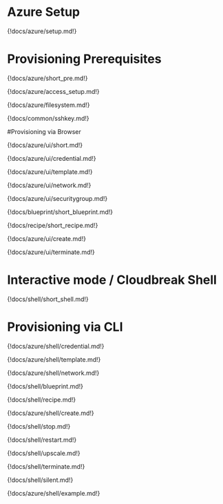 # Azure Setup

{!docs/azure/setup.md!}

# Provisioning Prerequisites

{!docs/azure/short_pre.md!}

{!docs/azure/access_setup.md!}

{!docs/azure/filesystem.md!}

{!docs/common/sshkey.md!}

#Provisioning via Browser

{!docs/azure/ui/short.md!}

{!docs/azure/ui/credential.md!}

{!docs/azure/ui/template.md!}

{!docs/azure/ui/network.md!}

{!docs/azure/ui/securitygroup.md!}

{!docs/blueprint/short_blueprint.md!}

{!docs/recipe/short_recipe.md!}

{!docs/azure/ui/create.md!}

{!docs/azure/ui/terminate.md!}

# Interactive mode / Cloudbreak Shell

{!docs/shell/short_shell.md!}

# Provisioning via CLI

{!docs/azure/shell/credential.md!}

{!docs/azure/shell/template.md!}

{!docs/azure/shell/network.md!}

{!docs/shell/blueprint.md!}

{!docs/shell/recipe.md!}

{!docs/azure/shell/create.md!}

{!docs/shell/stop.md!}

{!docs/shell/restart.md!}

{!docs/shell/upscale.md!}

{!docs/shell/terminate.md!}

{!docs/shell/silent.md!}

{!docs/azure/shell/example.md!}

